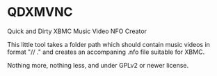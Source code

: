 QDXMVNC
=======

Quick and Dirty XBMC Music Video NFO Creator

This little tool takes a folder path which should contain music videos in format "<Artist>/<Album>/<TrackNumber> <TrackTitle>.<extension>" and creates an accompaning .nfo file suitable for XBMC.

Nothing more, nothing less, and under GPLv2 or newer license.
